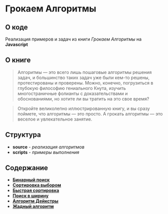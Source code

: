 # Грокаем Алгоритмы

## О коде

Реализация примеров и задач из книги *Грокаем Алгоритмы* на **Javascript**

## О книге

> Алгоритмы — это всего лишь пошаговые алгоритмы решения задач, и большинство таких задач уже были кем-то решены, протестированы и проверены. Можно, конечно, погрузиться в глубокую философию гениального Кнута, изучить многостраничные фолианты с доказательствами и обоснованиями, но хотите ли вы тратить на это свое время?

>Откройте великолепно иллюстрированную книгу, и вы сразу поймете, что алгоритмы — это просто. А грокать алгоритмы — это веселое и увлекательное занятие.

## Структура

* **source** - *реализация алгоритмов*
* **scripts** - *примеры выполнения*

## Содержание

* [**Бинарный поиск**]("01_binarySearch")
* [**Сортировка выбором**]("02_selectionSort")
* [**Быстрая сортировка**]("04_quickSort")
* [**Поиск в ширину**]("06_bfs")
* [**Алгоритм Дейкстры**]("07_dijkstrasAlg")
* [**Жадный алгоритм**]("08_greedyAlg")
